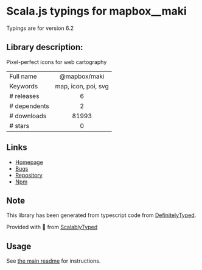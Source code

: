 
# Scala.js typings for mapbox__maki

Typings are for version 6.2

## Library description:
Pixel-perfect icons for web cartography

|                    |                 |
| ------------------ | :-------------: |
| Full name          | @mapbox/maki |
| Keywords           | map, icon, poi, svg |
| # releases         | 6 |
| # dependents       | 2 |
| # downloads        | 81993 |
| # stars            | 0 |

## Links
- [Homepage](https://github.com/mapbox/maki)
- [Bugs](https://github.com/mapbox/maki/issues)
- [Repository](https://github.com/mapbox/maki)
- [Npm](https://www.npmjs.com/package/%40mapbox%2Fmaki)
    


## Note
This library has been generated from typescript code from [DefinitelyTyped](https://definitelytyped.org).

Provided with :purple_heart: from [ScalablyTyped](https://github.com/oyvindberg/ScalablyTyped)

## Usage
See [the main readme](../../readme.md) for instructions.


